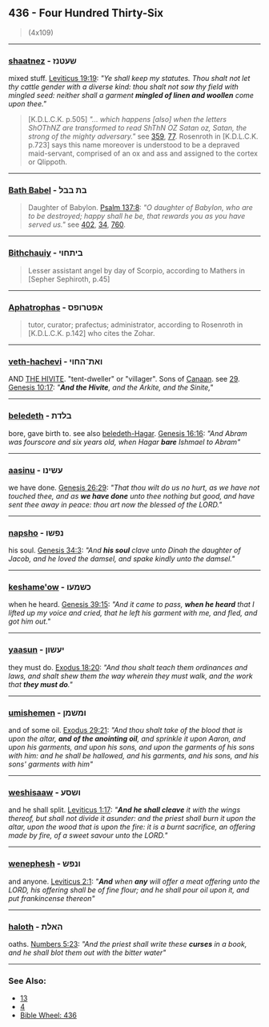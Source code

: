 ## 436 - Four Hundred Thirty-Six
> (4x109)

---

### [shaatnez](/keys/ShOTNZ) - שעטנז
mixed stuff. [Leviticus 19:19](https://biblehub.com/leviticus/19-19.htm): *"Ye shall keep my statutes. Thou shalt not let thy cattle gender with a diverse kind: thou shalt not sow thy field with mingled seed: neither shall a garment **mingled of linen and woollen** come upon thee."*

> [K.D.L.C.K. p.505] *"... which happens [also] when the letters ShOThNZ are transformed to read ShThN OZ Satan oz, Satan, the strong of the mighty adversary."* see [359](359), [77](77). Rosenroth in [K.D.L.C.K. p.723] says this name moreover is understood to be a depraved maid-servant, comprised of an ox and ass and assigned to the cortex or Qlippoth.

---

### [Bath Babel](/keys/BTh.BBL) - בת בבל
> Daughter of Babylon. [Psalm 137:8](http://biblehub.com/psalms/137-8.htm): *"O daughter of Babylon, who are to be destroyed; happy shall he be, that rewards you as you have served us."* see [402](402), [34](34), [760](760).

---

### [Bithchauiy](/keys/BIThChVI) - ביתחוי
> Lesser assistant angel by day of Scorpio, according to Mathers in [Sepher Sephiroth, p.45]

---

### [Aphatrophas](/keys/APTRVPS) - אפטרופס
> tutor, curator; prafectus; administrator, according to Rosenroth in [K.D.L.C.K. p.142] who cites the Zohar.

---

### [veth-hachevi](/keys/VATh-HChVI) - ואת־החוי
AND [THE HIVITE](/keys/HChVI). "tent-dweller" or "villager". Sons of [Canaan](/keys/QNON). see [29](29). [Genesis 10:17](https://biblehub.com/genesis/10-17.htm): *"**And the Hivite**, and the Arkite, and the Sinite,"*

---

### [beledeth](/keys/BLDTh) - בלדת
bore, gave birth to. see also [beledeth-Hagar](/keys/BLDTh-HGR). [Genesis 16:16](https://biblehub.com/genesis/16-16.htm): *"And Abram was fourscore and six years old, when Hagar **bare** Ishmael to Abram"*

---

### [aasinu](/keys/OShINV) - עשינו
we have done. [Genesis 26:29](https://biblehub.com/genesis/26-29.htm): *"That thou wilt do us no hurt, as we have not touched thee, and as **we have done** unto thee nothing but good, and have sent thee away in peace: thou art now the blessed of the LORD."*

---

### [napsho](/keys/NPShV) - נפשו
his soul. [Genesis 34:3](https://biblehub.com/genesis/34-3.htm): *"And **his soul** clave unto Dinah the daughter of Jacob, and he loved the damsel, and spake kindly unto the damsel."*

---

### [keshame'ow](/keys/KShMOV) - כשמעו
when he heard. [Genesis 39:15](https://biblehub.com/genesis/39-15.htm): *"And it came to pass, **when he heard** that I lifted up my voice and cried, that he left his garment with me, and fled, and got him out."*

---

### [yaasun](/keys/IOShVN) - יעשון
they must do. [Exodus 18:20](https://biblehub.com/exodus/18-20.htm): *"And thou shalt teach them ordinances and laws, and shalt shew them the way wherein they must walk, and the work that **they must do**."*

---

### [umishemen](/keys/VMShMN) - ומשמן
and of some oil. [Exodus 29:21](https://biblehub.com/exodus/29-21.htm): *"And thou shalt take of the blood that is upon the altar, **and of the anointing oil**, and sprinkle it upon Aaron, and upon his garments, and upon his sons, and upon the garments of his sons with him: and he shall be hallowed, and his garments, and his sons, and his sons' garments with him"*

---

### [weshisaaw](/keys/VShSO) - ושסע
and he shall split. [Leviticus 1:17](https://biblehub.com/leviticus/1-17.htm): *"**And he shall cleave** it with the wings thereof, but shall not divide it asunder: and the priest shall burn it upon the altar, upon the wood that is upon the fire: it is a burnt sacrifice, an offering made by fire, of a sweet savour unto the LORD."*

---

### [wenephesh](/keys/VNPSh) - ונפש
and anyone. [Leviticus 2:1](https://biblehub.com/leviticus/2-1.htm): *"**And** when **any** will offer a meat offering unto the LORD, his offering shall be of fine flour; and he shall pour oil upon it, and put frankincense thereon"*

---

### [haloth](/keys/HALTh) - האלת
oaths. [Numbers 5:23](https://biblehub.com/numbers/5-23.htm): *"And the priest shall write these **curses** in a book, and he shall blot them out with the bitter water"*

---

### See Also:

- [13](13)
- [4](4)
- [Bible Wheel: 436](https://www.biblewheel.com//GR/GR_Database.php?SearchBy_Gematria=436)
